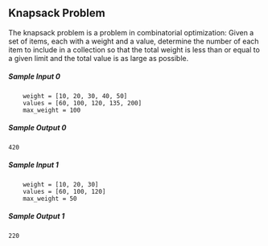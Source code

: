 ## Knapsack Problem

The knapsack problem is a problem in combinatorial optimization: Given a set of items, each with a weight and a value, determine the number of each item to include in a collection so that the total weight is less than or equal to a given limit and the total value is as large as possible.

##### Sample Input 0
```
    weight = [10, 20, 30, 40, 50]
    values = [60, 100, 120, 135, 200]
    max_weight = 100
```

##### Sample Output 0
`420`

##### Sample Input 1
```
    weight = [10, 20, 30]
    values = [60, 100, 120]
    max_weight = 50
```

##### Sample Output 1
`220`